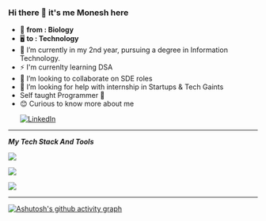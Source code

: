 ### Hi there 👋  it's me Monesh here

- 🧬 **from : Biology**
- 🖥️ **to : Technology**
-  🔭 I’m currently in my 2nd year, pursuing a degree in Information Technology.
-  ⚡ I'm currenlty learning DSA 
- 👯 I’m looking to collaborate on SDE roles
- 🤔 I’m looking for help with internship in Startups & Tech Gaints
- Self taught Programmer 🙂
- 😊 Curious to know more about me  
  <p >
  <a href="https://www.linkedin.com/in/moneshgomo/" target="_blank">
    <img src="https://skillicons.dev/icons?i=linkedin&theme=dark" alt="LinkedIn"/>
  </a>
 </p>
 
***


***My Tech Stack And Tools***
<p>
  <!-- Programming Languages -->
  <a href="https://skillicons.dev">
    <img src="https://skillicons.dev/icons?i=java,py,html,css,js,php&theme=dark"/>
  </a>
</p>
<p>
  <!-- Frameworks and Build Tools -->
  <a href="https://skillicons.dev">
    <img src="https://skillicons.dev/icons?i=spring,maven,git,mysql,postgres,postman&theme=dark"/>
  </a>
</p>
<p>
  <!-- Tools -->
  <a href="https://skillicons.dev">
    <img src="https://skillicons.dev/icons?i=eclipse,idea,vscode,firebase,netlify,ubuntu,windows&theme=dark"/>
  </a>
</p>

***
[![Ashutosh's github activity graph](https://github-readme-activity-graph.vercel.app/graph?username=moneshgomo&bg_color=171616&color=edd9ed&line=11c04e&point=28f0ed&area=true&hide_border=true)](https://github.com/ashutosh00710/github-readme-activity-graph)

